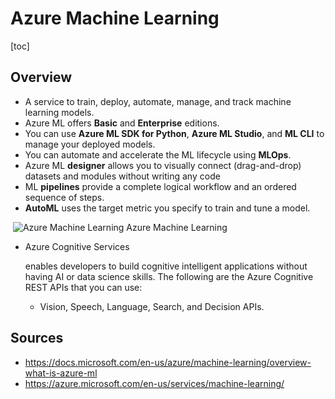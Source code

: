 # Azure Machine Learning

[toc]

## Overview

- A service to train, deploy, automate, manage, and track machine learning models.
- Azure ML offers **Basic** and **Enterprise** editions.
- You can use **Azure ML SDK for Python**, **Azure ML Studio**, and **ML CLI** to manage your deployed models.
- You can automate and accelerate the ML lifecycle using **MLOps**.
- Azure ML **designer** allows you to visually connect (drag-and-drop) datasets and modules without writing any code
- ML **pipelines** provide a complete logical workflow and an ordered sequence of steps.
- **AutoML** uses the target metric you specify to train and tune a model.

​          ![Azure Machine Learning](https://pocket-image-cache.com//filters:no_upscale()/https%3A%2F%2Fk2y3h8q6.stackpathcdn.com%2Fwp-content%2Fuploads%2F2020%2F08%2Fazure-machine-learning.png)          Azure Machine Learning                  

- Azure Cognitive Services

  enables developers to  build cognitive intelligent applications without having AI or data  science skills. The following are the Azure Cognitive REST APIs that you can use:

  - Vision, Speech, Language, Search, and Decision APIs.

## Sources

- https://docs.microsoft.com/en-us/azure/machine-learning/overview-what-is-azure-ml   
- https://azure.microsoft.com/en-us/services/machine-learning/